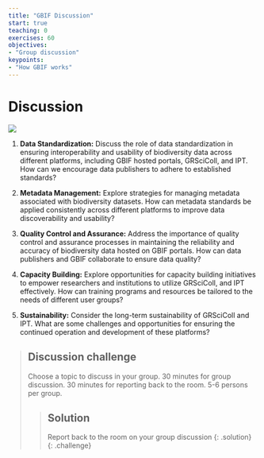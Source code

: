 ```yaml
---
title: "GBIF Discussion"
start: true
teaching: 0
exercises: 60
objectives:
- "Group discussion"
keypoints:
- "How GBIF works"
---
```


# Discussion

<a href="www.gbif.org">
    <img src="{{ '/assets/img/gbif_discussion.PNG' | relative_url }}">
  </a>

1. **Data Standardization:** Discuss the role of data standardization in ensuring interoperability and usability of biodiversity data across different platforms, including GBIF hosted portals, GRSciColl, and IPT.
How can we encourage data publishers to adhere to established standards?

2. **Metadata Management:** Explore strategies for managing metadata associated with biodiversity datasets. How can metadata standards be applied consistently across different platforms to improve data discoverability and usability?

3. **Quality Control and Assurance:** Address the importance of quality control and assurance processes in maintaining the reliability and accuracy of biodiversity data hosted on GBIF portals. How can data publishers and GBIF collaborate to ensure data quality?

4. **Capacity Building:** Explore opportunities for capacity building initiatives to empower researchers and institutions to utilize GRSciColl, and IPT effectively. How can training programs and resources be tailored to the needs of different user groups?

5. **Sustainability:** Consider the long-term sustainability of GRSciColl and IPT. What are some challenges and opportunities for ensuring the continued operation and development of these platforms?


> ## Discussion challenge
>
>  Choose a topic to discuss in your group. 30 minutes for group discussion. 30 minutes for reporting back to the room. 5-6 persons per group.
> > 
> > ## Solution
> > Report back to the room on your group discussion
> {: .solution}
{: .challenge}
